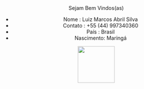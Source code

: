   
<div id="header" align="center">
     Sejam Bem Vindos(as) 
 <div> 
 <div id="header" align="center">

 * Nome :  Luiz Marcos Abril Silva 
 * Contato : +55 (44) 997340360
 * País :  Brasil
 * Nascimento: Maringá 
<div>

<div id="header" align="center">
  <img src="https://giphy.com/gifs/snow-sword-art-online-IpSc0bp7LmGC4" width="100"/>
<div>
